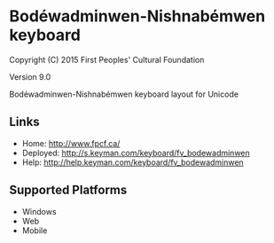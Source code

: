 Bodéwadminwen-Nishnabémwen keyboard
======================

Copyright (C) 2015 First Peoples' Cultural Foundation

Version 9.0

Bodéwadminwen-Nishnabémwen keyboard layout for Unicode

Links
-----

 * Home:     <http://www.fpcf.ca/>
 * Deployed: <http://s.keyman.com/keyboard/fv_bodewadminwen>
 * Help:     <http://help.keyman.com/keyboard/fv_bodewadminwen>
 
Supported Platforms
-------------------

 * Windows
 * Web
 * Mobile
